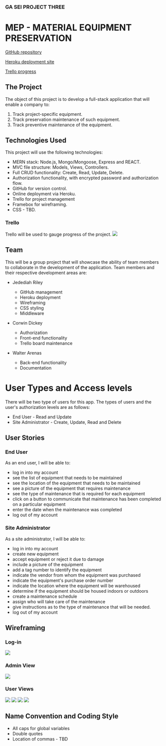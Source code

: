 ### GA SEI PROJECT THREE

# MEP - MATERIAL EQUIPMENT PRESERVATION

[GitHub repository](https://github.com/jedediahriley/project_three)

[Heroku deployment site](https://dashboard.heroku.com/apps)

[Trello progress](https://trello.com/b/VFyqkoXg/kanban-board)

## The Project
The object of this project is to develop a full-stack application that will enable a company to:
1. Track project-specific equipment.
2. Track preservation maintenance of such equipment.
3. Track preventive maintenance of the equipment.

## Technologies Used
This project will use the following technologies:

- MERN stack: Node.js, Mongo/Mongoose, Express and REACT.
- MVC file structure: Models, Views, Controllers.
- Full CRUD functionality: Create, Read, Update, Delete.
- Authorization functionality, with encrypted password and authorization flow.
- GitHub for version control.
- Online deployment via Heroku.
- Trello for project management
- Framebox for wireframing.
- CSS - TBD.

### Trello
Trello will be used to gauge progress of the project.
![](./assets/images/trello-first-image.png)

## Team
This will be a group project that will showcase the ability of team members to collaborate in the development of the application.  Team members and their respective development areas are:

+ Jedediah Riley
    + GitHub management
    + Heroku deployment
    + Wireframing
    + CSS styling
    + Middleware

+ Corwin Dickey
    + Authorization
    + Front-end functionality
    + Trello board maintenance

+ Walter Arenas
    + Back-end functionality
    + Documentation

# User Types and Access levels
There will be two type of users for this app. The types of users and the user's authorization levels are as follows:
- End User - Read and Update
- Site Administrator - Create, Update, Read and Delete

## User Stories

### End User
As an end user, I will be able to:
- log in into my account
- see the list of equipment that needs to be maintained
- see the location of the equipment that needs to be maintained
- see a picture of the equipment that requires maintenance
- see the type of maintenance that is required for each equipment
- click on a button to communicate that maintenance has been completed on a particular equipment
- enter the date when the maintenance was completed
- log out of my account

### Site Administrator
As a site administrator, I will be able to:
- log in into my account
- create new equipment
- accept equipment or reject it due to damage
- include a picture of the equipment
- add a tag number to identify the equipment
- indicate the vendor from whom the equipment was purchased
- indicate the equipment's purchase order number
- indicate the location where the equipment will be warehoused
- determine if the equipment should be housed indoors or outdoors
- create a maintenance schedule
- assign who will take care of the maintenance
- give instructions as to the type of maintenance that will be needed.
- log out of my account

## Wireframing

### Log-in
![](./assets/images/mep-login.png)

### Admin View
![](./assets/images/admin-view-1.png)

### User Views
![](./assets/images/user-view-1.png)
![](./assets/images/user-view-1a.png)
![](./assets/images/user-view-1b.png)
![](./assets/images/user-view-1c.png)

## Name Convention and Coding Style
- All caps for global variables
- Double quotes
- Location of commas - TBD
